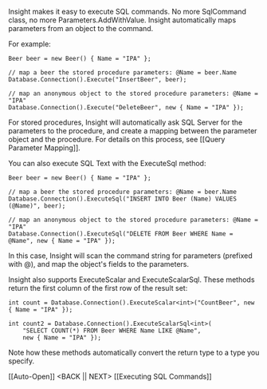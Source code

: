 Insight makes it easy to execute SQL commands. No more SqlCommand class, no more Parameters.AddWithValue. Insight automatically maps parameters from an object to the command.

For example:

	Beer beer = new Beer() { Name = "IPA" };

	// map a beer the stored procedure parameters: @Name = beer.Name
	Database.Connection().Execute("InsertBeer", beer);

	// map an anonymous object to the stored procedure parameters: @Name = "IPA"
	Database.Connection().Execute("DeleteBeer", new { Name = "IPA" });

For stored procedures, Insight will automatically ask SQL Server for the parameters to the procedure, and create a mapping between the parameter object and the procedure. For details on this process, see [[Query Parameter Mapping]].

You can also execute SQL Text with the ExecuteSql method:

	Beer beer = new Beer() { Name = "IPA" };

	// map a beer the stored procedure parameters: @Name = beer.Name
	Database.Connection().ExecuteSql("INSERT INTO Beer (Name) VALUES (@Name)", beer);

	// map an anonymous object to the stored procedure parameters: @Name = "IPA"
	Database.Connection().ExecuteSql("DELETE FROM Beer WHERE Name = @Name", new { Name = "IPA" });

In this case, Insight will scan the command string for parameters (prefixed with @), and map the object's fields to the parameters.

Insight also supports ExecuteScalar and ExecuteScalarSql. These methods return the first column of the first row of the result set:

	int count = Database.Connection().ExecuteScalar<int>("CountBeer", new { Name = "IPA" });

	int count2 = Database.Connection().ExecuteScalarSql<int>(
		"SELECT COUNT(*) FROM Beer WHERE Name LIKE @Name",
		new { Name = "IPA" });

Note how these methods automatically convert the return type to a type you specify.

[[Auto-Open]] <BACK || NEXT> [[Executing SQL Commands]]
